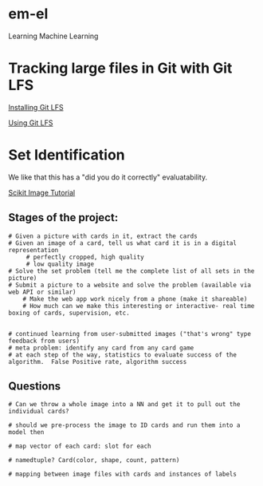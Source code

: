 # em-el
Learning Machine Learning

# Tracking large files in Git with Git LFS

[Installing Git LFS](https://help.github.com/articles/installing-git-large-file-storage/)

[Using Git LFS](https://help.github.com/articles/configuring-git-large-file-storage/)


# Set Identification

We like that this has a "did you do it correctly" evaluatability.

[Scikit Image Tutorial](https://github.com/scikit-image/skimage-tutorials)

## Stages of the project:

    # Given a picture with cards in it, extract the cards
    # Given an image of a card, tell us what card it is in a digital representation
         # perfectly cropped, high quality
         # low quality image
    # Solve the set problem (tell me the complete list of all sets in the picture)
    # Submit a picture to a website and solve the problem (available via web API or similar)
        # Make the web app work nicely from a phone (make it shareable)
        # How much can we make this interesting or interactive- real time boxing of cards, supervision, etc.
    

    # continued learning from user-submitted images ("that's wrong" type feedback from users)
    # meta problem: identify any card from any card game
    # at each step of the way, statistics to evaluate success of the algorithm.  False Positive rate, algorithm success
    
    
## Questions
    # Can we throw a whole image into a NN and get it to pull out the individual cards?
    
    # should we pre-process the image to ID cards and run them into a model then
    
    # map vector of each card: slot for each 
    
    # namedtuple? Card(color, shape, count, pattern)
    
    # mapping between image files with cards and instances of labels